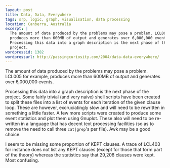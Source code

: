 ```yaml
---
layout: post
title: Data, Data, Everywhere
tags: srp, logic, graph, visualisation, data processing
location: Canberra, Australia
excerpt: |
  The amount of data produced by the problems may pose a problem. LCL005
  produces more than 600MB of output and generates over 6,000,000 events.
  Processing this data into a graph description is the next phase of the
  project.
wordpressid: 1382
wordpressurl: http://passingcuriosity.com/2004/data-data-everywhere/
---
```


The amount of data produced by the problems may pose a problem. LCL005 for
example, produces more than 600MB of output and generates over 6,000,000
events.

Processing this data into a graph description is the next phase of the
project. Some fairly trivial (and very naive) shell scripts have been created
to split these files into a list of events for each iteration of the given
clause loop. These are however, excruciatingly slow and will need to be
rewritten in something a little faster. A few more scripts were created to
produce some event statistics and plot them using Gnuplot. These also will
need to be re-written in a language that has decent text processing facilities
(so as to remove the need to call three `cat|grep`'s per file). Awk may be a
good choice.

I seem to be missing some proportion of KEPT clauses. A trace of LCL403 for
instance does not list any KEPT clauses (except for those that form part of
the theory) whereas the statistics say that 29,208 clauses were kept. Most
confusing.
